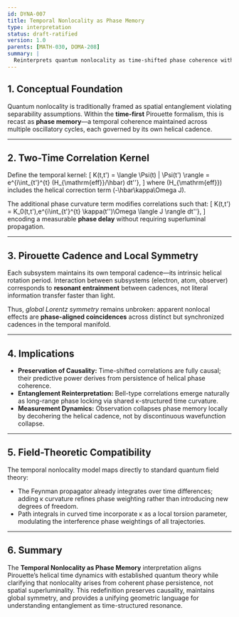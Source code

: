 ```yaml
---
id: DYNA-007
title: Temporal Nonlocality as Phase Memory
type: interpretation
status: draft-ratified
version: 1.0
parents: [MATH-030, DOMA-208]
summary: |
  Reinterprets quantum nonlocality as time-shifted phase coherence within Pirouette’s helical time framework. Establishes that apparent spatial nonlocality can be described as coherent phase memory along temporal trajectories, preserving global symmetries and compatibility with field theory.
---
```


## 1. Conceptual Foundation

Quantum nonlocality is traditionally framed as spatial entanglement violating separability assumptions. Within the **time-first** Pirouette formalism, this is recast as **phase memory**—a temporal coherence maintained across multiple oscillatory cycles, each governed by its own helical cadence.

---

## 2. Two-Time Correlation Kernel

Define the temporal kernel:
\[
K(t,t') = \langle \Psi(t) | \Psi(t') \rangle = e^{i\int_{t'}^{t} (H_{\mathrm{eff}}/\hbar) dt''},
\]
where \(H_{\mathrm{eff}}\) includes the helical correction term \(-\hbar\kappa\Omega J\).

The additional phase curvature term modifies correlations such that:
\[
K(t,t') = K_0(t,t')\,e^{i\int_{t'}^{t} \kappa(t'')\Omega \langle J \rangle dt''},
\]
encoding a measurable **phase delay** without requiring superluminal propagation.

---

## 3. Pirouette Cadence and Local Symmetry

Each subsystem maintains its own temporal cadence—its intrinsic helical rotation period. Interaction between subsystems (electron, atom, observer) corresponds to **resonant entrainment** between cadences, not literal information transfer faster than light.

Thus, *global Lorentz symmetry* remains unbroken: apparent nonlocal effects are **phase-aligned coincidences** across distinct but synchronized cadences in the temporal manifold.

---

## 4. Implications

- **Preservation of Causality:** Time-shifted correlations are fully causal; their predictive power derives from persistence of helical phase coherence.
- **Entanglement Reinterpretation:** Bell-type correlations emerge naturally as long-range phase locking via shared κ-structured time curvature.
- **Measurement Dynamics:** Observation collapses phase memory locally by decohering the helical cadence, not by discontinuous wavefunction collapse.

---

## 5. Field-Theoretic Compatibility

The temporal nonlocality model maps directly to standard quantum field theory:
- The Feynman propagator already integrates over time differences; adding κ curvature refines phase weighting rather than introducing new degrees of freedom.
- Path integrals in curved time incorporate κ as a local torsion parameter, modulating the interference phase weightings of all trajectories.

---

## 6. Summary

The **Temporal Nonlocality as Phase Memory** interpretation aligns Pirouette’s helical time dynamics with established quantum theory while clarifying that nonlocality arises from coherent phase persistence, not spatial superluminality. This redefinition preserves causality, maintains global symmetry, and provides a unifying geometric language for understanding entanglement as time-structured resonance.

